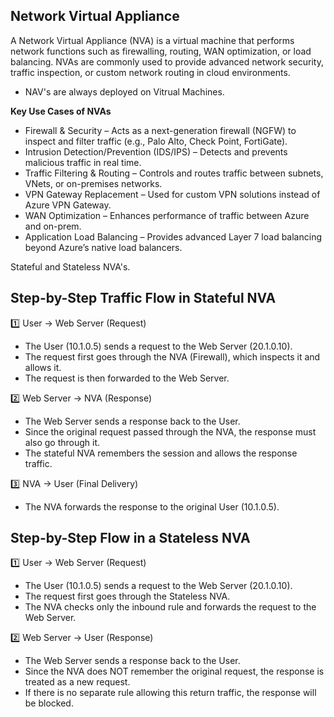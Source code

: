 ## Network Virtual Appliance

A Network Virtual Appliance (NVA) is a virtual machine that performs network functions such as firewalling, routing, WAN optimization, or load balancing. NVAs are commonly used to provide advanced network security, traffic inspection, or custom network routing in cloud environments.

- NAV's are always deployed on Vitrual Machines.

**Key Use Cases of NVAs**

- Firewall & Security – Acts as a next-generation firewall (NGFW) to inspect and filter traffic (e.g., Palo Alto, Check Point, FortiGate).
- Intrusion Detection/Prevention (IDS/IPS) – Detects and prevents malicious traffic in real time.
- Traffic Filtering & Routing – Controls and routes traffic between subnets, VNets, or on-premises networks.
- VPN Gateway Replacement – Used for custom VPN solutions instead of Azure VPN Gateway.
- WAN Optimization – Enhances performance of traffic between Azure and on-prem.
- Application Load Balancing – Provides advanced Layer 7 load balancing beyond Azure’s native load balancers.

Stateful and Stateless NVA's.

## Step-by-Step Traffic Flow in Stateful NVA

1️⃣ User → Web Server (Request)

- The User (10.1.0.5) sends a request to the Web Server (20.1.0.10).
- The request first goes through the NVA (Firewall), which inspects it and allows it.
- The request is then forwarded to the Web Server.

2️⃣ Web Server → NVA (Response)

- The Web Server sends a response back to the User.
- Since the original request passed through the NVA, the response must also go through it.
- The stateful NVA remembers the session and allows the response traffic.

3️⃣ NVA → User (Final Delivery)

- The NVA forwards the response to the original User (10.1.0.5).

## Step-by-Step Flow in a Stateless NVA

1️⃣ User → Web Server (Request)

- The User (10.1.0.5) sends a request to the Web Server (20.1.0.10).
- The request first goes through the Stateless NVA.
- The NVA checks only the inbound rule and forwards the request to the Web Server.

2️⃣ Web Server → User (Response)

- The Web Server sends a response back to the User.
- Since the NVA does NOT remember the original request, the response is treated as a new request.
- If there is no separate rule allowing this return traffic, the response will be blocked.
